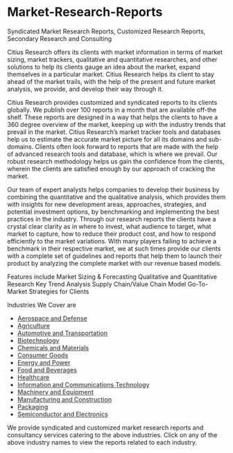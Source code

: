 # Market-Research-Reports
Syndicated Market Research Reports, Customized Research Reports, Secondary Research and Consulting

Citius Research offers its clients with market information in terms of market sizing, market trackers, qualitative and quantitative researches, and other solutions to help its clients gauge an idea about the market, expand themselves in a particular market. Citius Research helps its client to stay ahead of the market trails, with the help of the present and future market analysis, we provide, and develop their way through it.

Citius Research provides customized and syndicated reports to its clients globally. We publish over 100 reports in a month that are available off-the shelf. These reports are designed in a way that helps the clients to have a 360 degree overview of the market, keeping up with the industry trends that prevail in the market. Citius Research’s market tracker tools and databases help us to estimate the accurate market picture for all its domains and sub-domains. Clients often look forward to reports that are made with the help of advanced research tools and database, which is where we prevail. Our robust research methodology helps us gain the confidence from the clients, wherein the clients are satisfied enough by our approach of cracking the market.

Our team of expert analysts helps companies to develop their business by combining the quantitative and the qualitative analysis, which provides them with insights for new development areas, approaches, strategies, and potential investment options, by benchmarking and implementing the best practices in the industry. Through our research reports the clients have a crystal clear clarity as in where to invest, what audience to target, what market to capture, how to reduce their product cost, and how to respond efficiently to the market variations. With many players failing to achieve a benchmark in their respective market, we at such times provide our clients with a complete set of guidelines and reports that help them to launch their product by analyzing the complete market with our revenue based models.

Features include
Market Sizing & Forecasting
Qualitative and Quantitative Research
Key Trend Analysis
Supply Chain/Value Chain Model
Go-To-Market Strategies for Clients

Industries We Cover are
<ul>
<li><a href="https://citiusresearch.com/reports/Aerospace-and-Defense" style="color:#404040; font-weight:500;"> Aerospace and Defense  </a></li>
                         <li><a href="https://citiusresearch.com/reports/Agriculture" style="color:#404040; font-weight:500;"> Agriculture  </a></li>
                                                                <li><a href="https://citiusresearch.com/reports/Automotive-and-Transportation" style="color:#404040; font-weight:500;"> Automotive and Transportation  </a></li>
                                                                <li><a href="https://citiusresearch.com/reports/Biotechnology" style="color:#404040; font-weight:500;"> Biotechnology  </a></li>
                                                                <li><a href="https://citiusresearch.com/reports/Chemicals-and-Materials" style="color:#404040; font-weight:500;"> Chemicals and Materials  </a></li>
                                                                <li><a href="https://citiusresearch.com/reports/Consumer-Goods" style="color:#404040; font-weight:500;"> Consumer Goods  </a></li>
                                                                <li><a href="https://citiusresearch.com/reports/Energy-and-Power" style="color:#404040; font-weight:500;"> Energy and Power  </a></li>
                                                                <li><a href="https://citiusresearch.com/reports/Food-and-Beverages" style="color:#404040; font-weight:500;"> Food and Beverages  </a></li>
                                                                <li><a href="https://citiusresearch.com/reports/Healthcare" style="color:#404040; font-weight:500;"> Healthcare  </a></li>
                                                                <li><a href="https://citiusresearch.com/reports/Information-and-Communications-Technology" style="color:#404040; font-weight:500;"> Information and Communications Technology  </a></li>
                                                                <li><a href="https://citiusresearch.com/reports/Machinery-and-Equipment" style="color:#404040; font-weight:500;"> Machinery and Equipment  </a></li>
                                                                <li><a href="https://citiusresearch.com/reports/Manufacturing-and-Construction" style="color:#404040; font-weight:500;"> Manufacturing and Construction  </a></li>
                                                                                                <li><a href="https://citiusresearch.com/reports/Packaging" style="color:#404040; font-weight:500;"> Packaging  </a></li>
                                                                <li><a href="https://citiusresearch.com/reports/Semiconductor-and-Electronics" style="color:#404040; font-weight:500;"> Semiconductor and Electronics  </a></li>
</ul>

We provide syndicated and customized market research reports and consultancy services catering to the above industries. Click on any of the above industry names to view the reports related to each industry.



